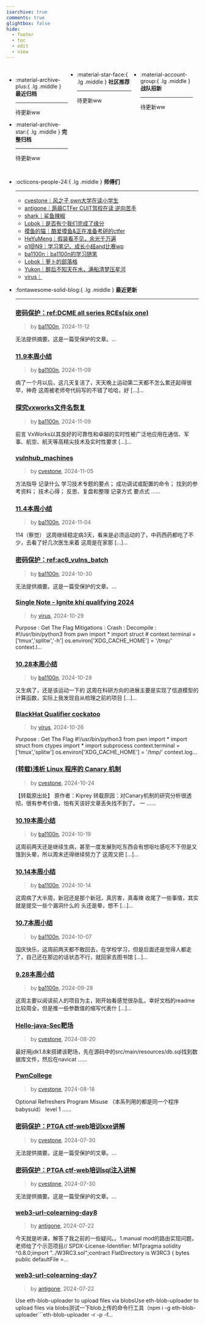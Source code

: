 ```yaml
---
isarchive: true
comments: true
glightbox: false
hide:
  - footer
  - toc
  - edit
  - view
---
```


<div class="grid" style="display: grid;grid-template-columns: 32% 33% 32%;" markdown>

<div class="grid cards" style="display: grid; grid-template-columns: 1fr;" markdown>

-   :material-archive-plus:{ .lg .middle } __最近归档__

    ---

    待更新ww


-   :material-archive-star:{ .lg .middle } __完整归档__

    ---

    待更新ww



</div>

<div class="grid cards" markdown>

-   :material-star-face:{ .lg .middle } __社区推荐__

    ---

    待更新ww


</div>

<div class="grid cards" markdown>

-   :material-account-group:{ .lg .middle } __战队招新__

    ---

    待更新ww


</div>

</div>

<div class="grid cards" markdown>

-   :octicons-people-24:{ .lg .middle } __师傅们__

    ---
    - [cvestone｜风之子 pwn大学在读小学生](https://www.su-cvestone.cn/)
    - [antigone｜蒟蒻CTFer CUIT驾校在读 逆向苦手](https://antigone4224.github.io/)
    - [shark｜鲨鱼辣椒](https://www.shark45.cn/)
    - [Lobok｜是否有个我们完成了缘分](http://dis4.cn/)
    - [摸鱼的猫｜酷爱摸鱼&正在准备考研的ctfer](https://blog.csdn.net/qq_62172019/)
    - [HeYuMeng｜假装看不见，余光千万遍](http://www.heyumeng.online/)
    - [q1@N9｜学习笔记、成长小结and比赛wp](https://qsheep24.wordpress.com)
    - [ba1100n｜ba1100n的学习随笔](http://www.ba1100n.tech)
    - [Lobok｜萝卜的部落格](https://dis4.cn)
    - [Yukon｜醉后不知天在水，满船清梦压星河](https://yukon.icu)
    - [virus｜](https://megachar0x01.github.io)

</div>
<div class="grid cards" markdown>

-   :fontawesome-solid-blog:{ .lg .middle } __最近更新__

    ---
    ### [密码保护：ref:DCME all series RCEs(six one)](http://ba1100n.tech/%e6%bc%8f%e6%b4%9e%e6%8a%a5%e5%91%8a/dcme-all-series-rcessix-one/)  
    >by [ba1100n](http://www.ba1100n.tech), 2024-11-12

    无法提供摘要。这是一篇受保护的文章。...
    ### [11.9本周小结](http://ba1100n.tech/weekly_diary/11-9%e6%9c%ac%e5%91%a8%e5%b0%8f%e7%bb%93/)  
    >by [ba1100n](http://www.ba1100n.tech), 2024-11-09

    病了一个月以后，这几天复活了，天天晚上运动第二天都不怎么累还起得很早，神奇 这周被老师夸代码写的不错了哈哈，好 […]...
    ### [探究vxworks文件名恢复](http://ba1100n.tech/iot_security/%e6%8e%a2%e7%a9%b6vxworks%e6%96%87%e4%bb%b6%e5%90%8d%e6%81%a2%e5%a4%8d/)  
    >by [ba1100n](http://www.ba1100n.tech), 2024-11-09

    前言 VxWorks以其良好的可靠性和卓越的实时性被广泛地应用在通信、军事、航空、航天等高精尖技术及实时性要求 […]...
    ### [vulnhub_machines](https://www.su-cvestone.cn/544/)  
    >by [cvestone](https://www.su-cvestone.cn/), 2024-11-05

    方法指导 记录什么 学习技术专题的要点； 成功调试或配置的命令； 找到的参考资料； 技术⼼得； 反思、复盘和整理 记录方式 要点式 ......
    ### [11.4本周小结](http://ba1100n.tech/weekly_diary/11-4%e6%9c%ac%e5%91%a8%e5%b0%8f%e7%bb%93/)  
    >by [ba1100n](http://www.ba1100n.tech), 2024-11-04

    114（察觉） 这周继续稳定病3天，看来是必须运动的了，中药西药都吃了不少，去看了好几次医生来着 这周是在家那 […]...
    ### [密码保护：ref:ac6_vulns_batch](http://ba1100n.tech/%e6%bc%8f%e6%b4%9e%e6%8a%a5%e5%91%8a/refac6_vulns_batch/)  
    >by [ba1100n](http://www.ba1100n.tech), 2024-10-30

    无法提供摘要。这是一篇受保护的文章。...
    ### [Single Note - Ignite khi qualifying 2024](https://megachar0x01.github.io/posts/Single_Note/)  
    >by [virus](https://megachar0x01.github.io), 2024-10-29

    Purpose : Get The Flag Mitigations : Crash : Decompile : #!/usr/bin/python3 from pwn import * import struct # context.terminal = ['tmux','splitw','-h'] os.environ['XDG_CACHE_HOME'] = '/tmp/' context.l...
    ### [10.28本周小结](http://ba1100n.tech/weekly_diary/10-28%e6%9c%ac%e5%91%a8%e5%b0%8f%e7%bb%93/)  
    >by [ba1100n](http://www.ba1100n.tech), 2024-10-28

    又生病了，还是该运动一下的 这周在科研方向的进展主要是实现了信道模型的计算函数，实际上我发现自从梳理之前的项目 […]...
    ### [BlackHat Qualifier cockatoo](https://megachar0x01.github.io/posts/cockatoo_BlackHat_2024_Qualifier/)  
    >by [virus](https://megachar0x01.github.io), 2024-10-26

    Purpose : Get The Flag #!/usr/bin/python3 from pwn import * import struct from ctypes import * import subprocess context.terminal = ['tmux','splitw'] os.environ['XDG_CACHE_HOME'] = '/tmp/' context.log...
    ### [(转载)浅析 Linux 程序的 Canary 机制](https://www.su-cvestone.cn/538/)  
    >by [cvestone](https://www.su-cvestone.cn/), 2024-10-24

    【转载原出处】 原作者：Kiprey 转载原因：对Canary机制的研究分析很透彻，很有参考价值，怕有天该好文章丢失找不到了。 一 ......
    ### [10.19本周小结](http://ba1100n.tech/weekly_diary/10-19%e6%9c%ac%e5%91%a8%e5%b0%8f%e7%bb%93/)  
    >by [ba1100n](http://www.ba1100n.tech), 2024-10-19

    这周前两天还是继续生病，甚至一度发展到吃东西会有想呕吐感吃不下但是又饿到头晕，所以周末还得继续努力了 这周又把 […]...
    ### [10.14本周小结](http://ba1100n.tech/weekly_diary/10-14%e6%9c%ac%e5%91%a8%e5%b0%8f%e7%bb%93/)  
    >by [ba1100n](http://www.ba1100n.tech), 2024-10-14

    这周病了大半周，新冠还是那个新冠，真厉害，真毒辣 收尾了一些事情，其实就是提交一些个漏洞什么的 头还是晕，想不 […]...
    ### [10.7本周小结](http://ba1100n.tech/weekly_diary/10-7%e6%9c%ac%e5%91%a8%e5%b0%8f%e7%bb%93/)  
    >by [ba1100n](http://www.ba1100n.tech), 2024-10-07

    国庆快乐，这周前两天都不敢回去，在学校学习，但是后面还是觉得人都走了，自己还在那边的话状态不行，就回家去图书馆 […]...
    ### [9.28本周小结](http://ba1100n.tech/weekly_diary/9-28%e6%9c%ac%e5%91%a8%e5%b0%8f%e7%bb%93/)  
    >by [ba1100n](http://www.ba1100n.tech), 2024-09-28

    这周主要以阅读前人的项目为主，刚开始看感觉很杂乱，幸好文档的readme比较周全，但是推一些参数值的缩写代表什 […]...
    ### [Hello-java-Sec靶场](https://www.su-cvestone.cn/523/)  
    >by [cvestone](https://www.su-cvestone.cn/), 2024-08-20

    最好用jdk1.8来搭建该靶场，先在源码中的src/main/resources/db.sql找到数据库文件，然后在navicat ......
    ### [PwnCollege](https://www.su-cvestone.cn/521/)  
    >by [cvestone](https://www.su-cvestone.cn/), 2024-08-18

    Optional Refreshers Program Misuse （本系列用的都是同一个程序babysuid） level 1 ......
    ### [密码保护：PTGA ctf-web培训xxe讲解](https://www.su-cvestone.cn/510/)  
    >by [cvestone](https://www.su-cvestone.cn/), 2024-07-30

    无法提供摘要。这是一篇受保护的文章。...
    ### [密码保护：PTGA ctf-web培训sql注入讲解](https://www.su-cvestone.cn/504/)  
    >by [cvestone](https://www.su-cvestone.cn/), 2024-07-30

    无法提供摘要。这是一篇受保护的文章。...
    ### [web3-url-colearning-day8](https://antigone4224.github.io/web3-url-colearning-day8)  
    >by [antigone](https://antigone4224.github.io/), 2024-07-22

    今天就是听课，解答了我之前的一些疑问。。1.manual mod的路由实现问题，老师给了个示范项目// SPDX-License-Identifier: MITpragma solidity ^0.8.0;import "../W3RC3.sol";contract FlatDirectory is W3RC3 {    bytes public defaultFile =...
    ### [web3-url-colearning-day7](https://antigone4224.github.io/web3-url-colearning-day7)  
    >by [antigone](https://antigone4224.github.io/), 2024-07-22

    Use eth-blob-uploader to upload files via blobsUse eth-blob-uploader to upload files via blobs测试一下blob上传的命令行工具（npm i -g eth-blob-uploader​```eth-blob-uploader -r <rpc> -p <private-key> -f...

</div>
